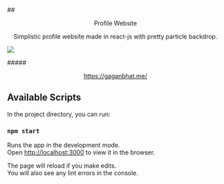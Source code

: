 ##<center>Profile Website</center>

<center>Simplistic profile website made in react-js with pretty particle backdrop.</center>

![](https://user-images.githubusercontent.com/25236969/84832303-a269a380-aff2-11ea-82eb-46cef3f39442.png)

#####<center>https://gaganbhat.me/</center>

## Available Scripts

In the project directory, you can run:

### `npm start`

Runs the app in the development mode.<br />
Open [http://localhost:3000](http://localhost:3000) to view it in the browser.

The page will reload if you make edits.<br />
You will also see any lint errors in the console.
